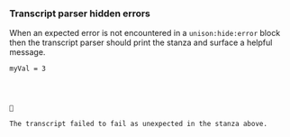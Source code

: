 
### Transcript parser hidden errors

When an expected error is not encountered in a `unison:hide:error` block
then the transcript parser should print the stanza
and surface a helpful message.

```unison
myVal = 3
```


```



🛑

The transcript failed to fail as unexpected in the stanza above.
